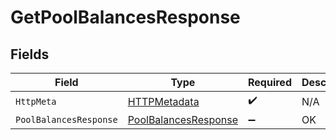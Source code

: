 # GetPoolBalancesResponse


## Fields

| Field                                                                   | Type                                                                    | Required                                                                | Description                                                             |
| ----------------------------------------------------------------------- | ----------------------------------------------------------------------- | ----------------------------------------------------------------------- | ----------------------------------------------------------------------- |
| `HttpMeta`                                                              | [HTTPMetadata](../../Models/Components/HTTPMetadata.md)                 | :heavy_check_mark:                                                      | N/A                                                                     |
| `PoolBalancesResponse`                                                  | [PoolBalancesResponse](../../Models/Components/PoolBalancesResponse.md) | :heavy_minus_sign:                                                      | OK                                                                      |